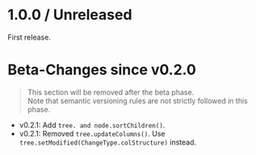 # 1.0.0 / Unreleased

First release.

# Beta-Changes since v0.2.0

> This section will be removed after the beta phase. <br>
> Note that semantic versioning rules are not strictly followed in this phase.

- v0.2.1: Add  `tree. and node.sortChildren()`.
- v0.2.1: Removed `tree.updateColumns()`. Use `tree.setModified(ChangeType.colStructure)` instead.
